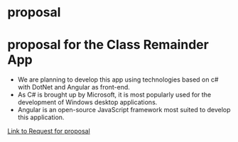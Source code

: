 # proposal


# proposal for the Class Remainder App

- We are planning to develop this app using technologies based on c# with DotNet and Angular as front-end.
- As C# is brought up by Microsoft, it is most popularly used for the development of Windows desktop applications. 
- Angular is an open-source JavaScript framework most suited to develop this application.

[Link to Request for proposal](https://github.com/harshakurra123/ClassRemainder)
